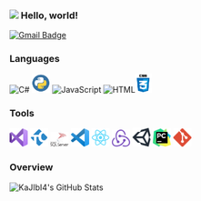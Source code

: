 ### <img src="https://media.giphy.com/media/hvRJCLFzcasrR4ia7z/giphy.gif" width="25px"> Hello, world!
[![Gmail Badge](https://img.shields.io/badge/-kajibi4@gmail.com-008090?style=flat-square&logo=Gmail&logoColor=white&link=mailto:kajibi4@gmail.com)](mailto:kajibi4@gmail.com)

### Languages
<img src="https://github.com/dotnet/docs/blob/cb475ed45f881e9462e34764480d3b0ebce85e91/docs/images/hub/csharp.svg" width="32" alt="C#"> <img src="https://github.com/KaJIbI4/KaJIbI4/blob/main/Images/python.png" width="32" alt="Python"> <img src="https://github.com/colorjs/javascript-yellow/blob/master/logo.svg" width="32" alt="JavaScript"> <img src="https://www.w3.org/html/logo/downloads/HTML5_Logo.svg" height="32" alt="HTML"><img src="https://github.com/KaJIbI4/KaJIbI4/blob/main/Images/css.png" height="33" alt="CSS">

### Tools
<img src="https://github.com/KaJIbI4/KaJIbI4/blob/main/Images/vs2019.png" width="32" alt="VisualStudio2019"> <img src="https://github.com/KaJIbI4/KaJIbI4/blob/main/Images/testcomplete.png" width="32" alt="TestComplete"> <img src="https://github.com/KaJIbI4/KaJIbI4/blob/main/Images/mssql.png" width="32" alt="MSSQLServer"> <img src="https://github.com/KaJIbI4/KaJIbI4/blob/main/Images/vscode.png" width="32" alt="VisualStudioCode"> <img src="https://github.com/KaJIbI4/KaJIbI4/blob/main/Images/react.png" width="32" alt="React"> <img src="https://github.com/KaJIbI4/KaJIbI4/blob/main/Images/redux.png" width="32" alt="Redux"> <img src="https://github.com/KaJIbI4/KaJIbI4/blob/main/Images/unity.png" width="32" alt="Unity3D"> <img src="https://github.com/KaJIbI4/KaJIbI4/blob/main/Images/pycharm.png" width="32" alt="PyCharm"> <img src="https://github.com/KaJIbI4/KaJIbI4/blob/main/Images/git.png" width="32" alt="Git">

### Overview
![KaJIbI4's GitHub Stats](https://github-readme-stats.vercel.app/api?username=kajibi4&show_icons=true&theme=gotham&count_private=true&langs_count=8&hide_border=true&include_all_commits=true)
